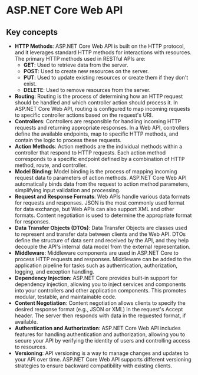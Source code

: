 # ASP.NET Core Web API

## Key concepts

- **HTTP Methods**: ASP.NET Core Web API is built on the HTTP protocol, and it leverages standard HTTP methods for interactions with resources. The primary HTTP methods used in RESTful APIs are:
  - **GET**: Used to retrieve data from the server.
  - **POST**: Used to create new resources on the server.
  - **PUT**: Used to update existing resources or create them if they don't exist.
  - **DELETE**: Used to remove resources from the server.
- **Routing**: Routing is the process of determining how an HTTP request should be handled and which controller action should process it. In ASP.NET Core Web API, routing is configured to map incoming requests to specific controller actions based on the request's URI.
- **Controllers**: Controllers are responsible for handling incoming HTTP requests and returning appropriate responses. In a Web API, controllers define the available endpoints, map to specific HTTP methods, and contain the logic to process these requests.
- **Action Methods**: Action methods are the individual methods within a controller that respond to HTTP requests. Each action method corresponds to a specific endpoint defined by a combination of HTTP method, route, and controller.
- **Model Binding**: Model binding is the process of mapping incoming request data to parameters of action methods. ASP.NET Core Web API automatically binds data from the request to action method parameters, simplifying input validation and processing.
- **Request and Response Formats**: Web APIs handle various data formats for requests and responses. JSON is the most commonly used format for data exchange, but Web APIs can also support XML and other formats. Content negotiation is used to determine the appropriate format for responses.
- **Data Transfer Objects (DTOs)**: Data Transfer Objects are classes used to represent and transfer data between clients and the Web API. DTOs define the structure of data sent and received by the API, and they help decouple the API's internal data model from the external representation.
- **Middleware**: Middleware components are used in ASP.NET Core to process HTTP requests and responses. Middleware can be added to the application pipeline for tasks such as authentication, authorization, logging, and exception handling.
- **Dependency Injection**: ASP.NET Core provides built-in support for dependency injection, allowing you to inject services and components into your controllers and other application components. This promotes modular, testable, and maintainable code.
- **Content Negotiation**: Content negotiation allows clients to specify the desired response format (e.g., JSON or XML) in the request's Accept header. The server then responds with data in the requested format, if available.
- **Authentication and Authorization**: ASP.NET Core Web API includes features for handling authentication and authorization, allowing you to secure your API by verifying the identity of users and controlling access to resources.
- **Versioning**: API versioning is a way to manage changes and updates to your API over time. ASP.NET Core Web API supports different versioning strategies to ensure backward compatibility with existing clients.
